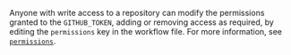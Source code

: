 Anyone with write access to a repository can modify the permissions granted to the `GITHUB_TOKEN`, adding or removing access as required, by editing the `permissions` key in the workflow file. For more information, see [`permissions`](/actions/using-workflows/workflow-syntax-for-github-actions#permissions).
